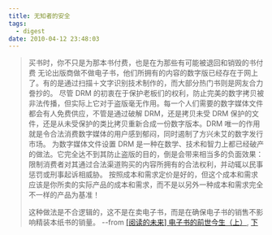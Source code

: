 ```yaml
---
title: 无知者的安全
tags:
  - digest
date: 2010-04-12 23:48:03
---
```


> 买书时，你不只是为那本书付费，也是在为那些有可能被退回和销毁的书付费
> 无论出版商做不做电子书，他们所拥有的内容的数字版已经存在于网上了。有的是通过扫描＋文字识别技术制作的，而大部分热门书则是网友合力誊抄的。
> 尽管 DRM 的初衷在于保护老板们的权利，防止完美的数字拷贝被非法传播，但实际上它对于盗版毫无作用。每一个人们需要的数字媒体文件都会有人免费供应，不管是通过破解 DRM，还是拷贝未受 DRM 保护的文件，还是从未受保护的类比拷贝重新合成一份数字版本。DRM 唯一的作用就是令合法消费数字媒体的用户感到郁闷，同时遏制了方兴未艾的数字发行市场。
> 为数字媒体文件设置 DRM 是一种在数学、技术和智力上都已经破产的做法。它完全达不到其防止盗版的目的，倒是会带来相当多的负面效果：限制消费者对其通过合法渠道购买的内容所拥有的合法权利，并动辄以民事惩罚或刑事起诉相威胁。
> 按照成本和需求定价是好的，但这个成本和需求应该是你所卖的实际产品的成本和需求，而不是以另外一种成本和需求完全不一样的产品为基准！
> 
> 这种做法是不合逻辑的，这不是在卖电子书，而是在确保电子书的销售不影响精装本纸书的销量。
--from [[阅读的未来] 电子书的前世今生（上）](http://apple4.us/2010/04/future-reading-siracusa-ebook.html), [下](http://apple4.us/2010/04/future-reading-siracusa-ebook-2.html)